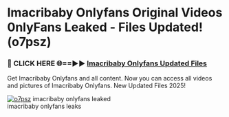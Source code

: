 # Imacribaby Onlyfans Original Videos 0nlyFans Leaked - Files Updated! (o7psz)

<h3>🔴 CLICK HERE 🌐==►► <a href="https://tinyurl.com/2jnfzry5" rel="nofollow">Imacribaby Onlyfans Updated Files</a></h3>

Get Imacribaby Onlyfans and all content. Now you can access all videos and pictures of Imacribaby Onlyfans. New Updated Files 2025!

[![o7psz](https://i.imgur.com/GyGTBgg.gif)](https://tinyurl.com/2jnfzry5)
imacribaby onlyfans leaked<br>
imacribaby onlyfans leaks